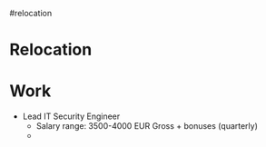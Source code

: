 #relocation 

# Relocation

# Work
- Lead IT Security Engineer
	- Salary range: 3500-4000 EUR Gross + bonuses (quarterly)
	- 